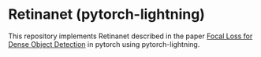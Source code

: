 # Retinanet (pytorch-lightning)

This repository implements Retinanet described in the paper [Focal Loss 
for Dense Object Detection](https://arxiv.org/abs/1708.02002) in pytorch
using pytorch-lightning.